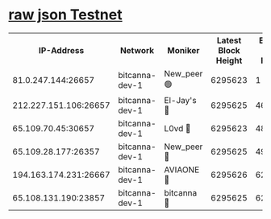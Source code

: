 [raw json Testnet](https://rpc-check.bcat.stavr.tech/bcat/rpc-bcat-result.json)
=


<table><tr><th>IP-Address</th><th>Network</th><th>Moniker</th><th>Latest Block Height</th><th>Earliest Block Height</th><th>Catching Up</th><th>Tx Index</th><th>Voting Power</th><th>Scan Time</th></tr><tr><td>81.0.247.144:26657</td><td>bitcanna-dev-1</td><td>New_peer 🟢</td><td>6295623</td><td>1</td><td>False</td><td>on</td><td>0</td><td>2024-02-04T20:34:32.130731500UTC</td></tr><tr><td>212.227.151.106:26657</td><td>bitcanna-dev-1</td><td>El-Jay's 🔴</td><td>6295625</td><td>4670391</td><td>False</td><td>on</td><td>2218164</td><td>2024-02-04T20:34:39.053768416UTC</td></tr><tr><td>65.109.70.45:30657</td><td>bitcanna-dev-1</td><td>L0vd 🔴</td><td>6295623</td><td>4828155</td><td>False</td><td>on</td><td>7920</td><td>2024-02-04T20:34:32.507758026UTC</td></tr><tr><td>65.109.28.177:26357</td><td>bitcanna-dev-1</td><td>New_peer 🔴</td><td>6295625</td><td>4952911</td><td>False</td><td>on</td><td>2237067</td><td>2024-02-04T20:34:39.492564880UTC</td></tr><tr><td>194.163.174.231:26667</td><td>bitcanna-dev-1</td><td>AVIAONE 🔴</td><td>6295626</td><td>6282321</td><td>False</td><td>on</td><td>1949865</td><td>2024-02-04T20:34:44.448191556UTC</td></tr><tr><td>65.108.131.190:23857</td><td>bitcanna-dev-1</td><td>bitcanna 🔴</td><td>6295625</td><td>6291625</td><td>False</td><td>off</td><td>82269</td><td>2024-02-04T20:34:39.931619786UTC</td></tr></table>